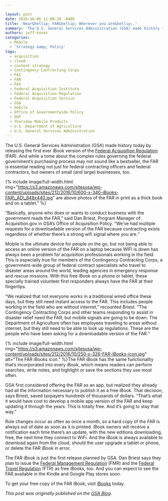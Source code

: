 ```yaml
---

layout: post
date: 2016-10-06 11:00:20 -0400
title: 'Near&hellip; FAR&hellip; Wherever you are&hellip;.'
summary: 'The U.S. General Services Administration (GSA) made history today by releasing the first ever iBook version of the Federal Acquisition Regulation (FAR). And while a tome about the complex rules governing the federal government&rsquo;s purchasing process may not sound like a bestseller, the FAR is essential reading not just for federal contracting officers and federal'
authors: jeff-koses
categories:
  - Mobile
  - 'Strategy &amp; Policy'
tags:
  - acquisition
  - cloud
  - content strategy
  - Contingency Contracting Corps
  - FAI
  - FAR
  - FAS
  - Federal Acquisition Institute
  - Federal Acquisition Regulation
  - Federal Acquisition Service
  - GSA
  - mobile
  - Office of Governmentwide Policy
  - OGP
  - Thursday Mobile Products
  - U.S. Department of Agriculture
  - U.S. General Services Administration
---
```


The U.S. General Services Administration (GSA) made history today by releasing the first ever iBook version of the [Federal Acquisition Regulation](http://www.gsa.gov/portal/content/101126) (FAR). And while a tome about the complex rules governing the federal government’s purchasing process may not sound like a bestseller, the FAR is essential reading not just for federal contracting officers and federal contractors, but owners of small (and large) businesses, too.


{% include image/full-width.html img="https://s3.amazonaws.com/sitesusa/wp-content/uploads/sites/212/2016/10/600-x-340-iBooks-FAR\_AD\_848x440.jpg" 
 are above photos of the FAR in print as a thick book and on a tablet." %}

“Basically, anyone who does or wants to conduct business with the government reads the FAR,” said Dan Briest, Program Manager of Acquisition.gov in GSA’s Office of Acquisition Policy. “We’ve had multiple requests for a downloadable version of the FAR because contracting exists regardless of whether there’s a strong wifi signal where you are.“

Mobile is the ultimate device for people on the go, but not being able to access an online version of the FAR on a laptop because WIFI is down has always been a problem for acquisition professionals working in the field. This is especially true for members of the Contingency Contracting Corps, a government-wide group of federal contract specialists who travel to disaster areas around the world, leading agencies in emergency response and rescue missions.  With this free iBook on a phone or tablet, these specially trained volunteer first responders always have the FAR at their fingertips.

“We realized that not everyone works in a traditional wired office these days, but they still need instant access to the FAR. This includes people working in the field who are without internet,” recounted Briest. “The Contingency Contracting Corps and other teams responding to assist in disaster relief need the FAR, but mobile signals are going to be down. The Department of Agriculture often has employees traveling to areas without internet, but they still need to be able to look up regulations.  These are the people who have been asking for a downloadable version of the FAR.“


{% include image/full-width.html img="https://s3.amazonaws.com/sitesusa/wp-content/uploads/sites/212/2016/10/250-x-326-FAR-iBooks-icon.jpg" alt="The FAR iBooks icon." %}The FAR iBook has the same functionality that’s incorporated into every iBook, which means readers can perform searches, write notes, and highlight or save the sections they use most often.

GSA first considered offering the FAR as an app, but realized they already had all the information necessary to publish it as a free iBook. That decision, says Briest, saved taxpayers hundreds of thousands of dollars. “That’s what it would have cost to develop a mobile app version of the FAR and keep updating it through the years. This is totally free. And it’s going to stay that way.”

Rule changes occur as often as once a month, so a hard copy of the FAR is always out of date as soon as it is printed. iBook owners will receive a notification each time there’s an update, with the new editions downloading, free, the next time they connect to WiFi. And the iBook is always available to download again from the cloud, should the user upgrade a tablet or phone, or delete the FAR iBook in error.

The FAR iBook is just the first release planned by GSA. Dan Briest says they plan to issue the [Federal Management Regulation](http://www.gsa.gov/portal/category/21221) (FMR) and the [Federal Travel Regulation](http://www.gsa.gov/portal/content/104790) (FTR) as free iBooks, too.  And you can expect to see the FAR available in the Kindle and Google Play stores soon.

To get your free copy of the FAR iBook, visit [iBooks](https://itunes.apple.com/us/book/federal-acquisition-regulation/id1157047050?ls=1&mt=11) today.

_This post was originally published on the [GSA Blog](http://www.gsa.gov/blog)._